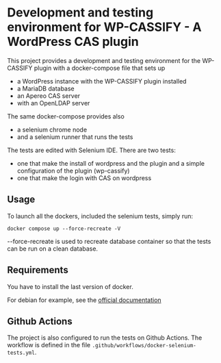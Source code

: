 Development and testing environment for WP-CASSIFY - A WordPress CAS plugin
============================

This project provides a development and testing environment for the WP-CASSIFY plugin with a docker-compose file that sets up 
 * a WordPress instance with the WP-CASSIFY plugin installed
 * a MariaDB database
 * an Apereo CAS server
 * with an OpenLDAP server

The same docker-compose provides also 
 * a selenium chrome node
 * and a selenium runner that runs the tests

The tests are edited with Selenium IDE.
There are two tests:
 * one that make the install of wordpress and the plugin and a simple configuration of the plugin (wp-cassify)
 * one that make the login with CAS on wordpress

## Usage

To launch all the dockers, included the selenium tests, simply run:
```
docker compose up --force-recreate -V
```

--force-recreate is used to recreate database container so that the tests can be run on a clean database.

## Requirements

You have to install the last version of docker.

For debian for example, see the [official documentation](https://docs.docker.com/engine/install/debian/#install-using-the-repository)

## Github Actions

The project is also configured to run the tests on Github Actions. The workflow is defined in the file `.github/workflows/docker-selenium-tests.yml`.